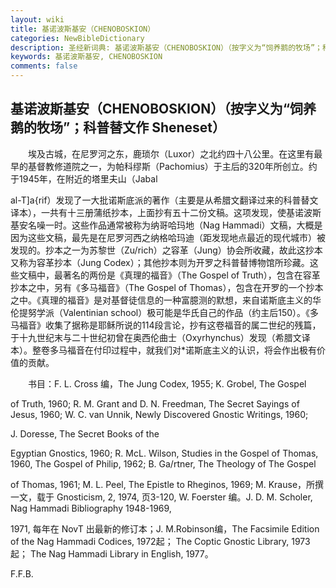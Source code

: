 ```yaml
---
layout: wiki
title: 基诺波斯基安（CHENOBOSKION）
categories: NewBibleDictionary
description: 圣经新词典: 基诺波斯基安（CHENOBOSKION）（按字义为“饲养鹅的牧场”；科普替文作 Sheneset）
keywords: 基诺波斯基安, CHENOBOSKION
comments: false
---
```


## 基诺波斯基安（CHENOBOSKION）（按字义为“饲养鹅的牧场”；科普替文作 Sheneset）

　　埃及古城，在尼罗河之东，鹿琐尔（Luxor）之北约四十八公里。在这里有最早的基督教修道院之一，为帕科缪斯（Pachomius）于主后的320年所创立。约于1945年，在附近的塔里夫山（Jabal

al-T]a{rif）发现了一大批诺斯底派的著作（主要是从希腊文翻译过来的科普替文译本），一共有十三册蒲纸抄本，上面抄有五十二份文稿。这项发现，使基诺波斯基安名噪一时。这些作品通常被称为纳哥哈玛地（Nag Hammadi）文稿，大概是因为这些文稿，最先是在尼罗河西之纳格哈玛迪（距发现地点最近的现代城市）被发现的。抄本之一为苏黎世（Zu/rich）之容革（Jung）协会所收藏，故此这抄本又称为容革抄本（Jung Codex）；其他抄本则为开罗之科普替博物馆所珍藏。这些文稿中，最著名的两份是《真理的福音》（The Gospel of Truth），包含在容革抄本之中，另有《多马福音》（The Gospel of Thomas），包含在开罗的一个抄本之中。《真理的福音》是对基督徒信息的一种富臆测的默想，来自诺斯底主义的华伦提努学派（Valentinian school）极可能是华氏自己的作品（约主后150）。《多马福音》收集了据称是耶稣所说的114段言论，抄有这卷福音的属二世纪的残篇，于十九世纪末与二十世纪初曾在奥西伦曲士（Oxyrhynchus）发现（希腊文译本）。整卷多马福音在付印过程中，就我们对*诺斯底主义的认识，将会作出极有价值的贡献。

　　书目：F. L. Cross 编，The Jung Codex, 1955; K. Grobel, The Gospel

of Truth, 1960; R. M. Grant and D. N. Freedman, The Secret Sayings of Jesus, 1960; W. C. van Unnik, Newly Discovered Gnostic Writings, 1960;

J. Doresse, The Secret Books of the

Egyptian Gnostics, 1960; R. McL. Wilson, Studies in the Gospel of Thomas, 1960, The Gospel of Philip, 1962; B. Ga/rtner, The Theology of The Gospel

of Thomas, 1961; M. L. Peel, The Epistle to Rheginos, 1969; M. Krause，所撰一文，载于 Gnosticism, 2, 1974, 页3-120, W. Foerster 编。J. D. M. Scholer, Nag Hammadi Bibliography 1948-1969,

1971, 每年在 NovT 出最新的修订本；J. M.Robinson编，The Facsimile Edition of the Nag Hammadi Codices, 1972起； The Coptic Gnostic Library, 1973起； The Nag Hammadi Library in English, 1977。

F.F.B.






